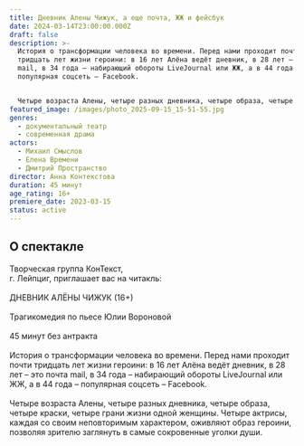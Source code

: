 ```yaml
---
title: Дневник Алены Чижук, а еще почта, ЖЖ и фейсбук
date: 2024-03-14T23:00:00.000Z
draft: false
description: >-
  История о трансформации человека во времени. Перед нами проходит почти
  тридцать лет жизни героини: в 16 лет Алёна ведёт дневник, в 28 лет – это почта
  mail, в 34 года – набирающий обороты LiveJournal или ЖЖ, а в 44 года –
  популярная соцсеть – Facebook.


  Четыре возраста Алены, четыре разных дневника, четыре образа, четыре краски, четыре грани жизни одной женщины. Четыре актрисы, каждая со своим неповторимым характером, оживляют образ героини, позволяя зрителю заглянуть в самые сокровенные уголки души.
featured_image: /images/photo_2025-09-15_15-51-55.jpg
genres:
  - документальный театр
  - современная драма
actors:
  - Михаил Смыслов
  - Елена Времени
  - Дмитрий Пространство
director: Анна Контекстова
duration: 45 минут
age_rating: 16+
premiere_date: 2023-03-15
status: active
---
```

## О спектакле



Творческая группа КонТекст,\
г. Лейпциг, приглашает вас на читакль:\
\
ДНЕВНИК АЛЁНЫ ЧИЖУК (16+)\
\
Трагикомедия по пьесе Юлии Вороновой\
\
45 минут без антракта\
\
История о трансформации человека во времени. Перед нами проходит почти тридцать лет жизни героини: в 16 лет Алёна ведёт дневник, в 28 лет – это почта mail, в 34 года – набирающий обороты LiveJournal или ЖЖ, а в 44 года – популярная соцсеть – Facebook.\
\
Четыре возраста Алены, четыре разных дневника, четыре образа, четыре краски, четыре грани жизни одной женщины. Четыре актрисы, каждая со своим неповторимым характером, оживляют образ героини, позволяя зрителю заглянуть в самые сокровенные уголки души.